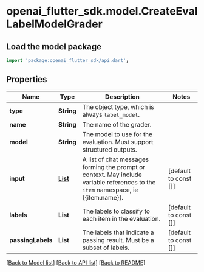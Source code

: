 # openai_flutter_sdk.model.CreateEvalLabelModelGrader

## Load the model package
```dart
import 'package:openai_flutter_sdk/api.dart';
```

## Properties
Name | Type | Description | Notes
------------ | ------------- | ------------- | -------------
**type** | **String** | The object type, which is always `label_model`. | 
**name** | **String** | The name of the grader. | 
**model** | **String** | The model to use for the evaluation. Must support structured outputs. | 
**input** | [**List<CreateEvalItem>**](CreateEvalItem.md) | A list of chat messages forming the prompt or context. May include variable references to the `item` namespace, ie {{item.name}}. | [default to const []]
**labels** | **List<String>** | The labels to classify to each item in the evaluation. | [default to const []]
**passingLabels** | **List<String>** | The labels that indicate a passing result. Must be a subset of labels. | [default to const []]

[[Back to Model list]](../README.md#documentation-for-models) [[Back to API list]](../README.md#documentation-for-api-endpoints) [[Back to README]](../README.md)


